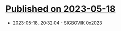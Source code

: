 # [Published on 2023-05-18](index.md)

* [2023-05-18, 20:32:04](https://lobste.rs/s/18sfg2/sigbovik_0x2023) - [SIGBOVIK 0x2023](http://sigbovik.org/2023/proceedings.pdf)
